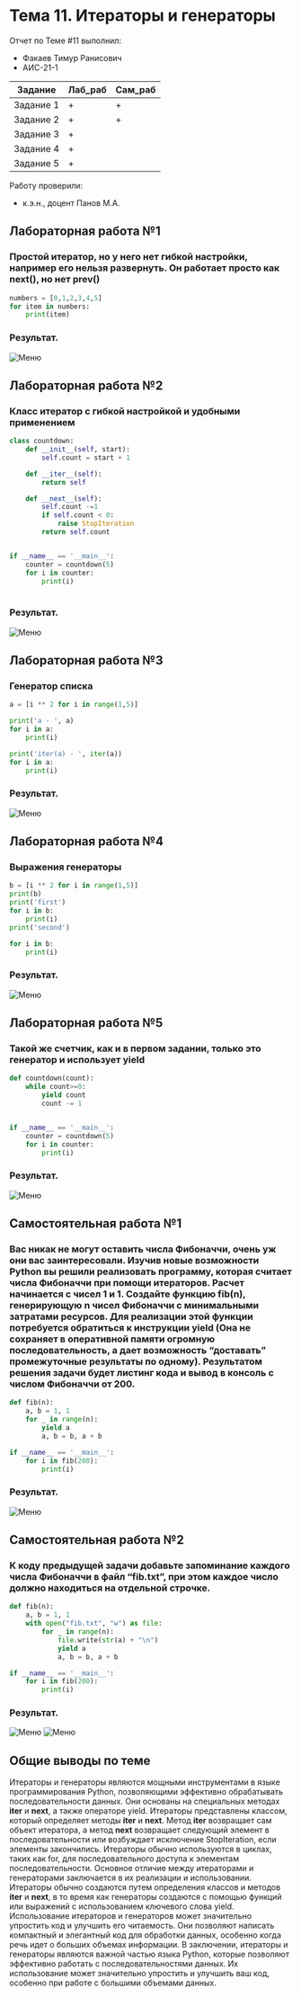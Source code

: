 # Тема 11. Итераторы и генераторы 
Отчет по Теме #11 выполнил:
- Факаев Тимур Ранисович
- АИС-21-1

| Задание | Лаб_раб | Сам_раб |
| ------ | ------ | ------ |
| Задание 1 | + | + |
| Задание 2 | + | + |
| Задание 3 | + | 
| Задание 4 | + |
| Задание 5 | + | 


Работу проверили:
- к.э.н., доцент Панов М.А.

## Лабораторная работа №1
### Простой итератор, но у него нет гибкой настройки, например его нельзя развернуть. Он работает просто как next(), но нет prev()
```python
numbers = [0,1,2,3,4,5]
for item in numbers:
    print(item)
```
### Результат.
![Меню](https://github.com/Faeflayer/SoftEng/blob/Tema_11/pics/1.png )

## Лабораторная работа №2
### Класс итератор с гибкой настройкой и удобными применением
```python
class countdown:
    def __init__(self, start):
        self.count = start + 1

    def __iter__(self):
        return self

    def __next__(self):
        self.count -=1
        if self.count < 0:
            raise StopIteration
        return self.count


if __name__ == '__main__':
    counter = countdown(5)
    for i in counter:
        print(i)
        
```
### Результат.
![Меню](https://github.com/Faeflayer/SoftEng/blob/Tema_11/pics/2.png )

## Лабораторная работа №3
### Генератор списка
```python
a = [i ** 2 for i in range(1,5)]

print('a - ', a)
for i in a:
    print(i)

print('iter(a) - ', iter(a))
for i in a:
    print(i)
```
### Результат.
![Меню](https://github.com/Faeflayer/SoftEng/blob/Tema_11/pics/3.png )

## Лабораторная работа №4
### Выражения генераторы
```python
b = [i ** 2 for i in range(1,5)]
print(b)
print('first')
for i in b:
    print(i)
print('second')

for i in b:
    print(i)
```
### Результат.
![Меню]( https://github.com/Faeflayer/SoftEng/blob/Tema_11/pics/4.png)

## Лабораторная работа №5
### Такой же счетчик, как и в первом задании, только это генератор и использует yield
```python
def countdown(count):
    while count>=0:
        yield count
        count -= 1


if __name__ == '__main__':
    counter = countdown(5)
    for i in counter:
        print(i)
```
### Результат.
![Меню]( https://github.com/Faeflayer/SoftEng/blob/Tema_11/pics/5.png)


## Самостоятельная работа №1
### Вас никак не могут оставить числа Фибоначчи, очень уж они вас заинтересовали. Изучив новые возможности Python вы решили реализовать программу, которая считает числа Фибоначчи при помощи итераторов. Расчет начинается с чисел 1 и 1. Создайте функцию fib(n), генерирующую n чисел Фибоначчи с минимальными затратами ресурсов. Для реализации этой функции потребуется обратиться к инструкции yield (Она не сохраняет в оперативной памяти огромную последовательность, а дает возможность “доставать” промежуточные результаты по одному). Результатом решения задачи будет листинг кода и вывод в консоль с числом Фибоначчи от 200.
```python
def fib(n):
    a, b = 1, 1
    for _ in range(n):
        yield a
        a, b = b, a + b

if __name__ == '__main__':
    for i in fib(200):
        print(i)

```
### Результат.
![Меню]( https://github.com/Faeflayer/SoftEng/blob/Tema_11/pics/self1.png)


## Самостоятельная работа №2
### К коду предыдущей задачи добавьте запоминание каждого числа Фибоначчи в файл “fib.txt”, при этом каждое число должно находиться на отдельной строчке.
```python
def fib(n):
    a, b = 1, 1
    with open("fib.txt", "w") as file:
        for _ in range(n):
            file.write(str(a) + "\n")
            yield a
            a, b = b, a + b

if __name__ == '__main__':
    for i in fib(200):
        print(i)

```
### Результат.
![Меню](https://github.com/Faeflayer/SoftEng/blob/Tema_11/pics/self2.png )
![Меню](https://github.com/Faeflayer/SoftEng/blob/Tema_11/pics/self3.png )


## Общие выводы по теме
Итераторы и генераторы являются мощными инструментами в языке программирования Python, позволяющими эффективно обрабатывать последовательности данных. Они основаны на специальных методах __iter__ и __next__, а также операторе yield.
Итераторы представлены классом, который определяет методы __iter__ и __next__. Метод __iter__ возвращает сам объект итератора, а метод __next__ возвращает следующий элемент в последовательности или возбуждает исключение StopIteration, если элементы закончились. Итераторы обычно используются в циклах, таких как for, для последовательного доступа к элементам последовательности.
Основное отличие между итераторами и генераторами заключается в их реализации и использовании. Итераторы обычно создаются путем определения классов и методов __iter__ и __next__, в то время как генераторы создаются с помощью функций или выражений с использованием ключевого слова yield.
Использование итераторов и генераторов может значительно упростить код и улучшить его читаемость. Они позволяют написать компактный и элегантный код для обработки данных, особенно когда речь идет о больших объемах информации.
В заключении, итераторы и генераторы являются важной частью языка Python, которые позволяют эффективно работать с последовательностями данных. Их использование может значительно упростить и улучшить ваш код, особенно при работе с большими объемами данных.
